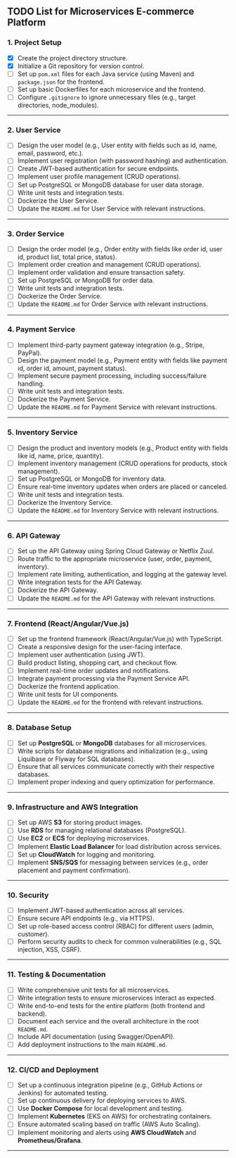 ## TODO List for Microservices E-commerce Platform

### 1. **Project Setup**
- [x] Create the project directory structure.
- [x] Initialize a Git repository for version control.
- [ ] Set up `pom.xml` files for each Java service (using Maven) and `package.json` for the frontend.
- [ ] Set up basic Dockerfiles for each microservice and the frontend.
- [ ] Configure `.gitignore` to ignore unnecessary files (e.g., target directories, node_modules).

---

### 2. **User Service**
- [ ] Design the user model (e.g., User entity with fields such as id, name, email, password, etc.).
- [ ] Implement user registration (with password hashing) and authentication.
- [ ] Create JWT-based authentication for secure endpoints.
- [ ] Implement user profile management (CRUD operations).
- [ ] Set up PostgreSQL or MongoDB database for user data storage.
- [ ] Write unit tests and integration tests.
- [ ] Dockerize the User Service.
- [ ] Update the `README.md` for User Service with relevant instructions.

---

### 3. **Order Service**
- [ ] Design the order model (e.g., Order entity with fields like order id, user id, product list, total price, status).
- [ ] Implement order creation and management (CRUD operations).
- [ ] Implement order validation and ensure transaction safety.
- [ ] Set up PostgreSQL or MongoDB for order data.
- [ ] Write unit tests and integration tests.
- [ ] Dockerize the Order Service.
- [ ] Update the `README.md` for Order Service with relevant instructions.

---

### 4. **Payment Service**
- [ ] Implement third-party payment gateway integration (e.g., Stripe, PayPal).
- [ ] Design the payment model (e.g., Payment entity with fields like payment id, order id, amount, payment status).
- [ ] Implement secure payment processing, including success/failure handling.
- [ ] Write unit tests and integration tests.
- [ ] Dockerize the Payment Service.
- [ ] Update the `README.md` for Payment Service with relevant instructions.

---

### 5. **Inventory Service**
- [ ] Design the product and inventory models (e.g., Product entity with fields like id, name, price, quantity).
- [ ] Implement inventory management (CRUD operations for products, stock management).
- [ ] Set up PostgreSQL or MongoDB for inventory data.
- [ ] Ensure real-time inventory updates when orders are placed or canceled.
- [ ] Write unit tests and integration tests.
- [ ] Dockerize the Inventory Service.
- [ ] Update the `README.md` for Inventory Service with relevant instructions.

---

### 6. **API Gateway**
- [ ] Set up the API Gateway using Spring Cloud Gateway or Netflix Zuul.
- [ ] Route traffic to the appropriate microservice (user, order, payment, inventory).
- [ ] Implement rate limiting, authentication, and logging at the gateway level.
- [ ] Write integration tests for the API Gateway.
- [ ] Dockerize the API Gateway.
- [ ] Update the `README.md` for the API Gateway with relevant instructions.

---

### 7. **Frontend (React/Angular/Vue.js)**
- [ ] Set up the frontend framework (React/Angular/Vue.js) with TypeScript.
- [ ] Create a responsive design for the user-facing interface.
- [ ] Implement user authentication (using JWT).
- [ ] Build product listing, shopping cart, and checkout flow.
- [ ] Implement real-time order updates and notifications.
- [ ] Integrate payment processing via the Payment Service API.
- [ ] Dockerize the frontend application.
- [ ] Write unit tests for UI components.
- [ ] Update the `README.md` for the frontend with relevant instructions.

---

### 8. **Database Setup**
- [ ] Set up **PostgreSQL** or **MongoDB** databases for all microservices.
- [ ] Write scripts for database migrations and initialization (e.g., using Liquibase or Flyway for SQL databases).
- [ ] Ensure that all services communicate correctly with their respective databases.
- [ ] Implement proper indexing and query optimization for performance.

---

### 9. **Infrastructure and AWS Integration**
- [ ] Set up AWS **S3** for storing product images.
- [ ] Use **RDS** for managing relational databases (PostgreSQL).
- [ ] Use **EC2** or **ECS** for deploying microservices.
- [ ] Implement **Elastic Load Balancer** for load distribution across services.
- [ ] Set up **CloudWatch** for logging and monitoring.
- [ ] Implement **SNS/SQS** for messaging between services (e.g., order placement and payment confirmation).

---

### 10. **Security**
- [ ] Implement JWT-based authentication across all services.
- [ ] Ensure secure API endpoints (e.g., via HTTPS).
- [ ] Set up role-based access control (RBAC) for different users (admin, customer).
- [ ] Perform security audits to check for common vulnerabilities (e.g., SQL injection, XSS, CSRF).

---

### 11. **Testing & Documentation**
- [ ] Write comprehensive unit tests for all microservices.
- [ ] Write integration tests to ensure microservices interact as expected.
- [ ] Write end-to-end tests for the entire platform (both frontend and backend).
- [ ] Document each service and the overall architecture in the root `README.md`.
- [ ] Include API documentation (using Swagger/OpenAPI).
- [ ] Add deployment instructions to the main `README.md`.

---

### 12. **CI/CD and Deployment**
- [ ] Set up a continuous integration pipeline (e.g., GitHub Actions or Jenkins) for automated testing.
- [ ] Set up continuous delivery for deploying services to AWS.
- [ ] Use **Docker Compose** for local development and testing.
- [ ] Implement **Kubernetes** (EKS on AWS) for orchestrating containers.
- [ ] Ensure automated scaling based on traffic (AWS Auto Scaling).
- [ ] Implement monitoring and alerts using **AWS CloudWatch** and **Prometheus/Grafana**.

---
